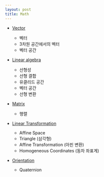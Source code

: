 ```yaml
---
layout: post
title: Math
---
```


* [Vector](/posts_math/Vector)
    - 벡터
    - 3차원 공간에서의 벡터
    - 벡터 공간

* [Linear algebra](/posts_math/Linear_Algebra)
    - 선형성
    - 선형 결합
    - 유클리드 공간
    - 벡터 공간
    - 선형 변환

* [Matrix](/posts_math/Matirx)
    - 행렬

* [Linear Transformation](/posts_math/Linear_Transformation)
    - Affine Space
    - Triangle (삼각형)
    - Affine Transformation (아핀 변환)
    - Homogeneous Coordinates (동차 좌표계)

* [Orientation](/posts_math/Orientation)
    - Quaternion

